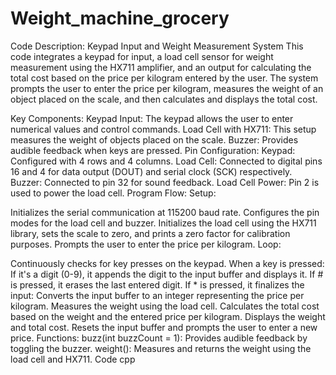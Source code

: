 # Weight_machine_grocery
Code Description: Keypad Input and Weight Measurement System
This code integrates a keypad for input, a load cell sensor for weight measurement using the HX711 amplifier, and an output for calculating the total cost based on the price per kilogram entered by the user. The system prompts the user to enter the price per kilogram, measures the weight of an object placed on the scale, and then calculates and displays the total cost.

Key Components:
Keypad Input: The keypad allows the user to enter numerical values and control commands.
Load Cell with HX711: This setup measures the weight of objects placed on the scale.
Buzzer: Provides audible feedback when keys are pressed.
Pin Configuration:
Keypad: Configured with 4 rows and 4 columns.
Load Cell: Connected to digital pins 16 and 4 for data output (DOUT) and serial clock (SCK) respectively.
Buzzer: Connected to pin 32 for sound feedback.
Load Cell Power: Pin 2 is used to power the load cell.
Program Flow:
Setup:

Initializes the serial communication at 115200 baud rate.
Configures the pin modes for the load cell and buzzer.
Initializes the load cell using the HX711 library, sets the scale to zero, and prints a zero factor for calibration purposes.
Prompts the user to enter the price per kilogram.
Loop:

Continuously checks for key presses on the keypad.
When a key is pressed:
If it's a digit (0-9), it appends the digit to the input buffer and displays it.
If # is pressed, it erases the last entered digit.
If * is pressed, it finalizes the input:
Converts the input buffer to an integer representing the price per kilogram.
Measures the weight using the load cell.
Calculates the total cost based on the weight and the entered price per kilogram.
Displays the weight and total cost.
Resets the input buffer and prompts the user to enter a new price.
Functions:
buzz(int buzzCount = 1): Provides audible feedback by toggling the buzzer.
weight(): Measures and returns the weight using the load cell and HX711.
Code
cpp
